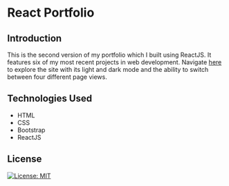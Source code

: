 # React Portfolio

## Introduction

This is the second version of my portfolio which I built using ReactJS. It features six of my most recent projects in web development. Navigate [here](https://kelseybrianne.github.io/react-portfolio/) to explore the site with its light and dark mode and the ability to switch between four different page views.

## Technologies Used

- HTML
- CSS
- Bootstrap
- ReactJS

## License

[![License: MIT](https://img.shields.io/badge/License-MIT-yellow.svg)](https://opensource.org/licenses/MIT)